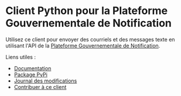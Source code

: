 # Client Python pour la Plateforme Gouvernementale de Notification

Utilisez ce client pour envoyer des courriels et des messages texte en utilisant l'API de la [Plateforme Gouvernementale de Notification](https://admin.notification.gouv.qc.ca/).

Liens utiles :

- [Documentation](https://documentation.notification.gouv.qc.ca/fr/)
- [Package PyPi](https://pypi.org/project/notifications-python-client-pgn/)
- [Journal des modifications](https://github.com/GouvQC/notifications-python-client/blob/main/CHANGELOG.md)
- [Contribuer à ce client](https://github.com/GouvQC/notifications-python-client/blob/main/CONTRIBUTING.md)
